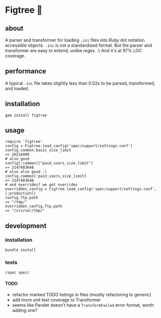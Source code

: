 # Figtree 🌳
## about
A parser and transformer for loading `.ini` files into Ruby dot notation accessible objects. `.ini` is not a standardized format. But the parser and transformer are easy to extend, unlike regex. :) And it's at 97% LOC coverage.

## performance
A typical `.ini` file takes slightly less than 0.02s to be parsed, transformed, and loaded.

## installation
`gem install figtree`

## usage
    require 'figtree'
    config = Figtree.load_config('spec/support/settings.conf')
    config.common.basic_size_limit
    => 26214400
    # also good
    config[:common]["paid_users_size_limit"]
    => 2147483648
    # also also good :)
    config.common[:paid_users_size_limit]
    => 2147483648
    # and overrides? we got overrides
    overridden_config = Figtree.load_config('spec/support/settings.conf', [:production])
    config.ftp.path
    => "/tmp/"
    overridden_config.ftp.path
    => "/srv/var/tmp/"

## development
### installation
`bundle install`

### tests
`rspec spec/`

#### TODO
- refactor marked TODO listings in files (mostly refactoring to generic)
- add more unit test coverage to Transformer
- seems like Parslet doesn't have a `TransformFailed` error format, worth adding one?
